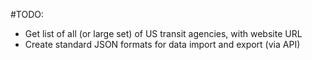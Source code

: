 #TODO:
- Get list of all (or large set) of US transit agencies, with website URL
- Create standard JSON formats for data import and export (via API)
